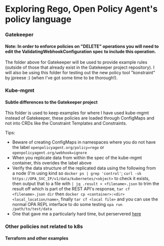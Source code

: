 # Exploring Rego, Open Policy Agent's policy language

### Gatekeeper

#### Note: In order to enforce policies on "DELETE" operations you will need to edit the ValidatingWebhookConfiguration spec to include this operation.

The folder above for Gatekeeper will be used to provide example rules (outside of those that already exist in the Gatekeeper project repository). I will also be using this folder for testing out the new policy tool "konstraint" by jpreese :) (when I've got some time to be thorough!).

### Kube-mgmt

#### Subtle differences to the Gatekeeper project

This folder is used to keep examples for where I have used kube-mgmt instead of Gatekeeper, these policies are loaded through ConfigMaps and not into CRDs like the Constraint Templates and Constraints.

Tips:
  - Beware of creating ConfigMaps in namespaces where you do not have the label `openpolicyagent.org/policy=rego` or `openpolicyagent.org/webhook=ignore`
  - When you replicate data from within the spec of the kube-mgmt container, this overides the label above
  - Verify the data structure of the replicated data using the following from a node (I'm using kind so `docker ps | grep 'control'`;
  `curl -sk https://OPA_SVC_IP/v1/data/kubernetes/<object>` to check it exists, then output that to a file with `| jq .result > <filename>.json` to trim the result off which is part of the REST API's response, `tar cf <filename>.json dir` then `docker cp <container>:<dir> <local_location/name>`, finally `tar cf <local file>` and you can use the normal OPA REPL interface to do some testing `opa run /path/to/test/data`
  - One that gave me a particularly hard time, but perservered [here](https://play.openpolicyagent.org/p/OWeAygdeMu)
  
  
  

### Other policies not related to k8s

#### Terraform and other examples
